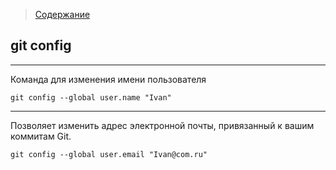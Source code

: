 > [Содержание](./readme.md)

## git config
---
Команда для изменения имени пользователя
```
git config --global user.name "Ivan" 
```
 ___
 Позволяет изменить адрес электронной почты, привязанный к вашим коммитам Git.
```
git config --global user.email "Ivan@com.ru"
```